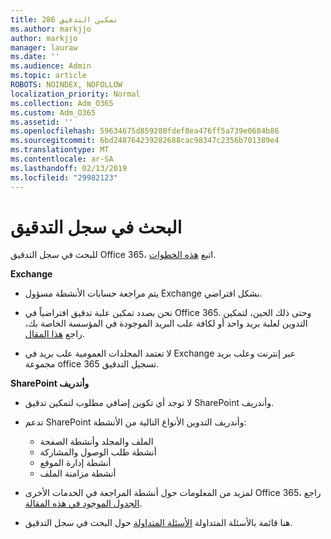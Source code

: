 ```yaml
---
title: 286 تمكين التدقيق
ms.author: markjjo
author: markjjo
manager: lauraw
ms.date: ''
ms.audience: Admin
ms.topic: article
ROBOTS: NOINDEX, NOFOLLOW
localization_priority: Normal
ms.collection: Adm_O365
ms.custom: Adm_O365
ms.assetid: ''
ms.openlocfilehash: 59634675d859280fdef8ea476ff5a739e0684b86
ms.sourcegitcommit: 6bd248764239282688cac98347c2356b701389e4
ms.translationtype: MT
ms.contentlocale: ar-SA
ms.lasthandoff: 02/13/2019
ms.locfileid: "29982123"
---
```

# <a name="search-the-audit-log"></a>البحث في سجل التدقيق

للبحث في سجل التدقيق Office 365، اتبع [هذه الخطوات](https://docs.microsoft.com/office365/securitycompliance/search-the-audit-log-in-security-and-compliance#search-the-audit-log). 

**Exchange**

- يتم مراجعة حسابات الأنشطة مسؤول Exchange بشكل افتراضي.

- نحن بصدد تمكين علبة تدقيق افتراضياً في Office 365. وحتى ذلك الحين، لتمكين التدوين لعلبة بريد واحد أو لكافة علب البريد الموجودة في المؤسسة الخاصة بك، راجع [هذا المقال](https://docs.microsoft.com/office365/securitycompliance/enable-mailbox-auditing).

- لا تعتمد المجلدات العمومية علب بريد في Exchange عبر إنترنت وعلب بريد مجموعة office 365 تسجيل التدقيق.

**SharePoint وأندريف**

- لا توجد أي تكوين إضافي مطلوب لتمكين تدقيق SharePoint وأندريف.

- تدعم SharePoint وأندريف التدوين الأنواع التالية من الأنشطة: 

    - الملف والمجلد وأنشطة الصفحة
    - أنشطة طلب الوصول والمشاركة
    - أنشطة إدارة الموقع
    - أنشطة مزامنة الملف

- لمزيد من المعلومات حول أنشطة المراجعة في الخدمات الأخرى Office 365، راجع [الجدول الموجود في هذه المقالة](https://docs.microsoft.com/office365/securitycompliance/search-the-audit-log-in-security-and-compliance#audited-activities).

- هنا قائمة بالأسئلة المتداولة [الأسئلة المتداولة](https://docs.microsoft.com/office365/securitycompliance/search-the-audit-log-in-security-and-compliance#frequently-asked-questions) حول البحث في سجل التدقيق.